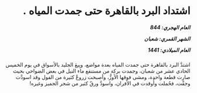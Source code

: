 <h1 dir="rtl">اشتداد البرد بالقاهرة حتى جمدت المياه .</h1>

<h5 dir="rtl">العام الهجري:  844

الشهر القمري: شعبان

العام الميلادي: 1441</h5>

<p dir="rtl">اشتدَّ البرد بالقاهرة حتى جمدت المياه بعدة مواضع، وبِيعَ الجليد بالأسواق في يوم الخميس الحادي عشر من شعبان، وجمدت بركة من مستنقع ماء النيل في بعض الضواحي بحيث صارت قطعة واحدة، ومشى فوقها الأوزُّ، وأصبحت زروعٌ كثيرة من الفول وقد اسودَّت وجفَّت، فحُملت وأُوقدت في الأفران، واسودَّ ورقٌ كثير من شجر الجميز وغيره!</p></br>
